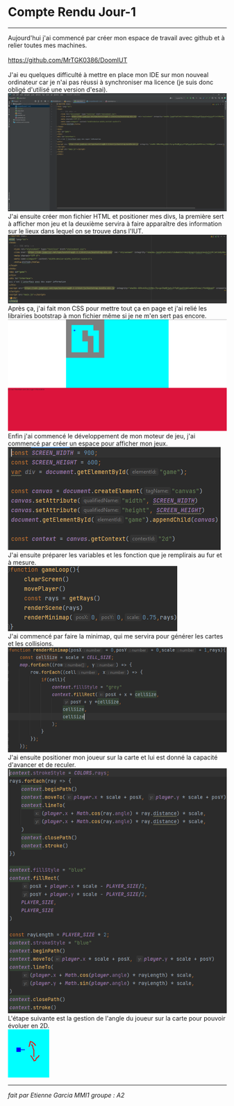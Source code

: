 # Compte Rendu Jour-1
***

Aujourd'hui j'ai commencé par créer mon espace de travail avec github et à relier toutes mes machines.
<br><br>https://github.com/MrTGK0386/DoomIUT
<br><br>
J'ai eu quelques difficulté à mettre en place mon IDE sur mon nouveal ordinateur car je n'ai pas réussi à synchroniser ma licence (je suis donc obligé d'utilisé une version d'esai).
![img_1.png](screenCapture/img_1.png)
<br>
J'ai ensuite créer mon fichier HTML et positioner mes divs, la première sert à afficher mon jeu et la deuxième servira à faire apparaître des information sur le lieux dans lequel on se trouve dans l'IUT.
![img_2.png](screenCapture/img_2.png)
<br>
Après ça, j'ai fait mon CSS pour mettre tout ça en page et j'ai relié les librairies bootstrap à mon fichier même si je ne m'en sert pas encore.
![img.png](screenCapture/img.png)
<br>
Enfin j'ai commencé le développement de mon moteur de jeu, j'ai commencé par créer un espace pour afficher mon jeux.<br>
![img_3.png](screenCapture/img_3.png)
<br>
J'ai ensuite préparer les variables et les fonction que je remplirais au fur et à mesure.
<br>
![img_4.png](screenCapture/img_4.png)
<br>
J'ai commencé par faire la minimap, qui me servira pour générer les cartes et les collisions.
<br>
![img_6.png](screenCapture/img_6.png)
<br>
J'ai ensuite positioner mon joueur sur la carte et lui est donné la capacité d'avancer et de reculer.
<br>
![img_7.png](screenCapture/img_7.png)
<br>
L'étape suivante est la gestion de l'angle du joueur sur la carte pour pouvoir évoluer en 2D.
<br>
![img_8.png](screenCapture/img_8.png)
<br>

***

*fait par Etienne Garcia MMI1 groupe : A2*
